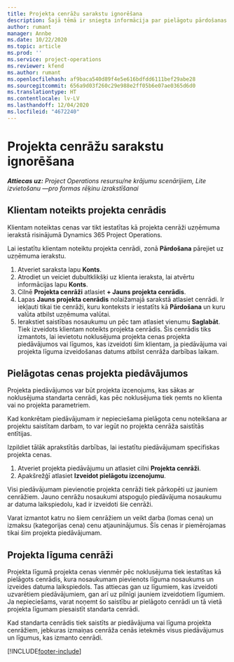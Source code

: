 ```yaml
---
title: Projekta cenrāžu sarakstu ignorēšana
description: Šajā tēmā ir sniegta informācija par pielāgotu pārdošanas cenrāžu izveidi.
author: rumant
manager: Annbe
ms.date: 10/22/2020
ms.topic: article
ms.prod: ''
ms.service: project-operations
ms.reviewer: kfend
ms.author: rumant
ms.openlocfilehash: af9baca540d89f4e5e616bdfdd6111bef29abe28
ms.sourcegitcommit: 656a9d03f260c29e988e2ff05b6e07ae0365d6d0
ms.translationtype: HT
ms.contentlocale: lv-LV
ms.lasthandoff: 12/04/2020
ms.locfileid: "4672240"
---
```

# <a name="override-project-sales-price-lists"></a>Projekta cenrāžu sarakstu ignorēšana

_**Attiecas uz:** Project Operations resursu/ne krājumu scenārijiem, Lite izvietošanu —pro formas rēķinu izrakstīšanai_

## <a name="customer-specific-project-price-lists"></a>Klientam noteikts projekta cenrādis

Klientam noteiktas cenas var tikt iestatītas kā projekta cenrāži uzņēmuma ierakstā risinājumā Dynamics 365 Project Operations.

Lai iestatītu klientam noteiktu projekta cenrādi, zonā **Pārdošana** pārejiet uz uzņēmuma ierakstu.

1. Atveriet saraksta lapu **Konts**.
2. Atrodiet un veiciet dubultklikšķi uz klienta ieraksta, lai atvērtu informācijas lapu **Konts**.
3. Cilnē **Projekta cenrāži** atlasiet **+ Jauns projekta cenrādis**.
4. Lapas **Jauns projekta cenrādis** nolaižamajā sarakstā atlasiet cenrādi. Ir iekļauti tikai tie cenrāži, kuru konteksts ir iestatīts kā **Pārdošana** un kuru valūta atbilst uzņēmuma valūtai.
5. Ierakstiet saistības nosaukumu un pēc tam atlasiet vienumu **Saglabāt**. Tiek izveidots klientam noteikts projekta cenrādis. Šis cenrādis tiks izmantots, lai ievietotu noklusējuma projekta cenas projekta piedāvājumos vai līgumos, kas izveidoti šim klientam, ja piedāvājuma vai projekta līguma izveidošanas datums atbilst cenrāža darbības laikam.

## <a name="custom-pricing-on-project-quotes"></a>Pielāgotas cenas projekta piedāvājumos

Projekta piedāvājumos var būt projekta izcenojums, kas sākas ar noklusējuma standarta cenrādi, kas pēc noklusējuma tiek ņemts no klienta vai no projekta parametriem.

Kad konkrētam piedāvājumam ir nepieciešama pielāgota cenu noteikšana ar projektu saistītam darbam, to var iegūt no projekta cenrāža saistītās entītijas.

Izpildiet tālāk aprakstītās darbības, lai iestatītu piedāvājumam specifiskas projekta cenas.

1. Atveriet projekta piedāvājumu un atlasiet cilni **Projekta cenrāži**.
2. Apakšrežģī atlasiet **Izveidot pielāgotu izcenojumu**.

Visi piedāvājumam pievienotie projekta cenrāži tiek pārkopēti uz jauniem cenrāžiem. Jauno cenrāžu nosaukumi atspoguļo piedāvājuma nosaukumu ar datuma laikspiedolu, kad ir izveidoti šie cenrāži.

Varat izmantot katru no šiem cenrāžiem un veikt darba (lomas cena) un izmaksu (kategorijas cena) cenu atjauninājumus. Šīs cenas ir piemērojamas tikai šim projekta piedāvājumam.

## <a name="price-lists-on-a-project-contract"></a>Projekta līguma cenrāži

Projekta līgumā projekta cenas vienmēr pēc noklusējuma tiek iestatītas kā pielāgots cenrādis, kura nosaukumam pievienots līguma nosaukums un izveides datuma laikspiedols. Tas attiecas gan uz līgumiem, kas izveidoti uzvarētiem piedāvājumiem, gan arī uz pilnīgi jauniem izveidotiem līgumiem. Ja nepieciešams, varat noņemt šo saistību ar pielāgoto cenrādi un tā vietā projekta līgumam piesaistīt standarta cenrādi.

Kad standarta cenrādis tiek saistīts ar piedāvājuma vai līguma projekta cenrāžiem, jebkuras izmaiņas cenrāža cenās ietekmēs visus piedāvājumus un līgumus, kas izmanto cenrādi.


[!INCLUDE[footer-include](../includes/footer-banner.md)]
